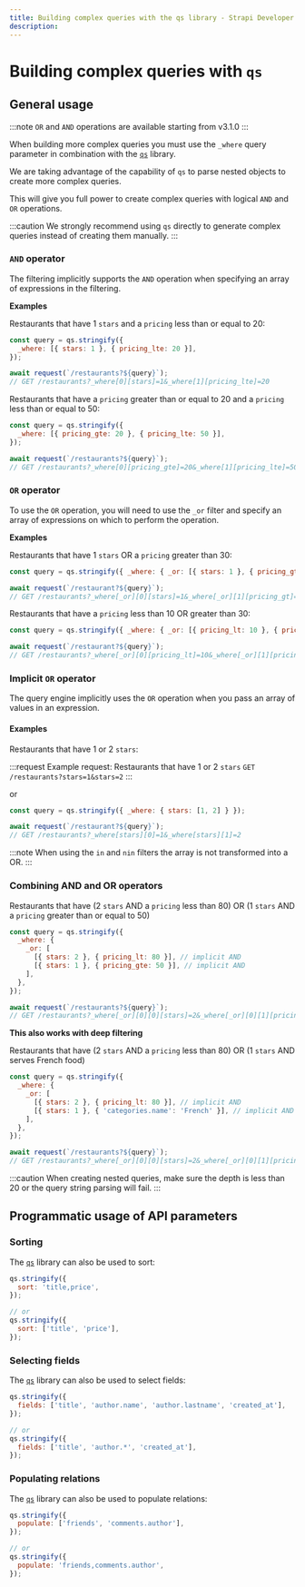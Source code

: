 ```yaml
---
title: Building complex queries with the qs library - Strapi Developer Documentation
description: 
---
```

<!-- TODO: update SEO -->

# Building complex queries with `qs`
<!-- TODO: review this whole part with a dev -->

<!-- TODO: add intro here -->

## General usage

:::note
`OR` and `AND` operations are available starting from v3.1.0
:::

When building more complex queries you must use the `_where` query parameter in combination with the [`qs`](https://github.com/ljharb/qs) library.

We are taking advantage of the capability of `qs` to parse nested objects to create more complex queries.

This will give you full power to create complex queries with logical `AND` and `OR` operations.

:::caution
We strongly recommend using `qs` directly to generate complex queries instead of creating them manually.
:::

### `AND` operator

The filtering implicitly supports the `AND` operation when specifying an array of expressions in the filtering.

**Examples**

Restaurants that have 1 `stars` and a `pricing` less than or equal to 20:

```js
const query = qs.stringify({
  _where: [{ stars: 1 }, { pricing_lte: 20 }],
});

await request(`/restaurants?${query}`);
// GET /restaurants?_where[0][stars]=1&_where[1][pricing_lte]=20
```

Restaurants that have a `pricing` greater than or equal to 20 and a `pricing` less than or equal to 50:

```js
const query = qs.stringify({
  _where: [{ pricing_gte: 20 }, { pricing_lte: 50 }],
});

await request(`/restaurants?${query}`);
// GET /restaurants?_where[0][pricing_gte]=20&_where[1][pricing_lte]=50
```

### `OR` operator

To use the `OR` operation, you will need to use the `_or` filter and specify an array of expressions on which to perform the operation.

**Examples**

Restaurants that have 1 `stars` OR a `pricing` greater than 30:

```js
const query = qs.stringify({ _where: { _or: [{ stars: 1 }, { pricing_gt: 30 }] } });

await request(`/restaurant?${query}`);
// GET /restaurants?_where[_or][0][stars]=1&_where[_or][1][pricing_gt]=30
```

Restaurants that have a `pricing` less than 10 OR greater than 30:

```js
const query = qs.stringify({ _where: { _or: [{ pricing_lt: 10 }, { pricing_gt: 30 }] } });

await request(`/restaurant?${query}`);
// GET /restaurants?_where[_or][0][pricing_lt]=10&_where[_or][1][pricing_gt]=30
```

### Implicit `OR` operator

The query engine implicitly uses the `OR` operation when you pass an array of values in an expression.

#### Examples

Restaurants that have 1 or 2 `stars`:

:::request Example request: Restaurants that have 1 or 2 `stars`
`GET /restaurants?stars=1&stars=2`
:::

or

```js
const query = qs.stringify({ _where: { stars: [1, 2] } });

await request(`/restaurant?${query}`);
// GET /restaurants?_where[stars][0]=1&_where[stars][1]=2
```

:::note
When using the `in` and `nin` filters the array is not transformed into a OR.
:::

### Combining AND and OR operators

Restaurants that have (2 `stars` AND a `pricing` less than 80) OR (1 `stars` AND a `pricing` greater than or equal to 50)

```js
const query = qs.stringify({
  _where: {
    _or: [
      [{ stars: 2 }, { pricing_lt: 80 }], // implicit AND
      [{ stars: 1 }, { pricing_gte: 50 }], // implicit AND
    ],
  },
});

await request(`/restaurants?${query}`);
// GET /restaurants?_where[_or][0][0][stars]=2&_where[_or][0][1][pricing_lt]=80&_where[_or][1][0][stars]=1&_where[_or][1][1][pricing_gte]=50
```

**This also works with deep filtering**

Restaurants that have (2 `stars` AND a `pricing` less than 80) OR (1 `stars` AND serves French food)

```js
const query = qs.stringify({
  _where: {
    _or: [
      [{ stars: 2 }, { pricing_lt: 80 }], // implicit AND
      [{ stars: 1 }, { 'categories.name': 'French' }], // implicit AND
    ],
  },
});

await request(`/restaurants?${query}`);
// GET /restaurants?_where[_or][0][0][stars]=2&_where[_or][0][1][pricing_lt]=80&_where[_or][1][0][stars]=1&_where[_or][1][1][categories.name]=French
```

:::caution
When creating nested queries, make sure the depth is less than 20 or the query string parsing will fail.
:::

## Programmatic usage of API parameters

### Sorting

The [`qs`](https://github.com/ljharb/qs) library can also be used to sort:

```js
qs.stringify({
  sort: 'title,price',
});

// or
qs.stringify({
  sort: ['title', 'price'],
});
```

### Selecting fields

The [`qs`](https://github.com/ljharb/qs) library can also be used to select fields:

<!-- ? can we use wildcards (is it implemented yet?) -->
```js
qs.stringify({
  fields: ['title', 'author.name', 'author.lastname', 'created_at'],
});

// or
qs.stringify({
  fields: ['title', 'author.*', 'created_at'],
});
```

### Populating relations

The [`qs`](https://github.com/ljharb/qs) library can also be used to populate relations:

```js
qs.stringify({
  populate: ['friends', 'comments.author'],
});

// or
qs.stringify({
  populate: 'friends,comments.author',
});
```
